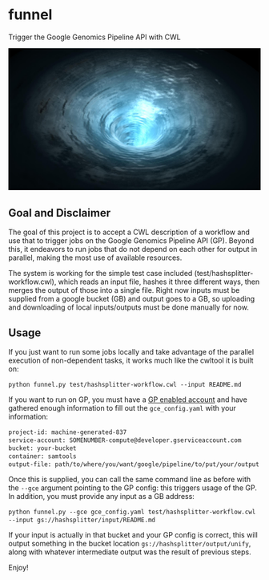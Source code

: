 # funnel

Trigger the Google Genomics Pipeline API with CWL

![FUNNEL](https://github.com/bmeg/funnel/blob/master/resources/funnel.jpg)

## Goal and Disclaimer

The goal of this project is to accept a CWL description of a workflow and use that to trigger jobs on the Google Genomics Pipeline API (GP). Beyond this, it endeavors to run jobs that do not depend on each other for output in parallel, making the most use of available resources.

The system is working for the simple test case included (test/hashsplitter-workflow.cwl), which reads an input file, hashes it three different ways, then merges the output of those into a single file. Right now inputs must be supplied from a google bucket (GB) and output goes to a GB, so uploading and downloading of local inputs/outputs must be done manually for now.

## Usage

If you just want to run some jobs locally and take advantage of the parallel execution of non-dependent tasks, it works much like the cwltool it is built on:

    python funnel.py test/hashsplitter-workflow.cwl --input README.md

If you want to run on GP, you must have a [GP enabled account](https://cloud.google.com/genomics/install-genomics-tools) and have gathered enough information to fill out the `gce_config.yaml` with your information:

    project-id: machine-generated-837
    service-account: SOMENUMBER-compute@developer.gserviceaccount.com
    bucket: your-bucket
    container: samtools
    output-file: path/to/where/you/want/google/pipeline/to/put/your/output

Once this is supplied, you can call the same command line as before with the `--gce` argument pointing to the GP config: this triggers usage of the GP. In addition, you must provide any input as a GB address:

    python funnel.py --gce gce_config.yaml test/hashsplitter-workflow.cwl --input gs://hashsplitter/input/README.md

If your input is actually in that bucket and your GP config is correct, this will output something in the bucket location `gs://hashsplitter/output/unify`, along with whatever intermediate output was the result of previous steps.

Enjoy!